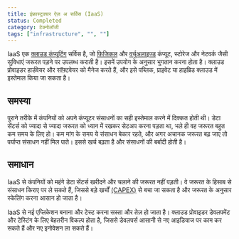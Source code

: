 ```yaml
---
title: इंफ्रास्ट्रक्चर ऐज़ अ सर्विस (IaaS)
status: Completed
category: टेक्नोलॉजी 
tags: ["infrastructure", "", ""]
---
```


IaaS एक [क्लाउड कंप्यूटिंग](/hi/cloud-computing/) सर्विस है, जो [फिजिकल](/hi/bare-metal-machine/) और [वर्चुअलाइज्ड](/hi/virtualization/) कंप्यूट, स्टोरेज और नेटवर्क जैसी सुविधाएं जरूरत पड़ने पर उपलब्ध कराती है। इसमें उपयोग के अनुसार भुगतान करना होता है। क्लाउड प्रोवाइडर हार्डवेयर और सॉफ़्टवेयर को मैनेज करते हैं, और इसे पब्लिक, प्राइवेट या हाइब्रिड क्लाउड में इस्तेमाल किया जा सकता है।

## समस्या

पुराने तरीके में कंपनियों को अपने कंप्यूटर संसाधनों का सही इस्तेमाल करने में दिक्कत होती थी। डेटा सेंटर्स को ज्यादा से ज्यादा जरूरत को ध्यान में रखकर सेटअप करना पड़ता था, भले ही वह जरूरत बहुत कम समय के लिए हो। कम मांग के समय ये संसाधन बेकार रहते, और अगर अचानक जरूरत बढ़ जाए तो पर्याप्त संसाधन नहीं मिल पाते। इससे खर्च बढ़ता है और संसाधनों की बर्बादी होती है।

## समाधान

IaaS से कंपनियों को महंगे डेटा सेंटर्स खरीदने और चलाने की जरूरत नहीं पड़ती। वे जरूरत के हिसाब से संसाधन किराए पर ले सकते हैं, जिससे बड़े खर्चों [(CAPEX)](https://en.wikipedia.org/wiki/Capital_expenditure) से बचा जा सकता है और जरूरत के अनुसार स्केलिंग करना आसान हो जाता है।

IaaS से नई एप्लिकेशन बनाना और टेस्ट करना सस्ता और तेज़ हो जाता है। क्लाउड प्रोवाइडर डेवलपमेंट और टेस्टिंग के लिए बेहतरीन विकल्प होता है, जिससे डेवलपर्स आसानी से नए आइडियाज पर काम कर सकते हैं और नए इनोवेशन ला सकते हैं।

